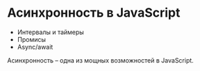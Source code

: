 # Асинхронность в JavaScript

* Интервалы и таймеры
* Промисы
* Async/await

Асинхронность &ndash; одна из мощных возможностей в JavaScript.
